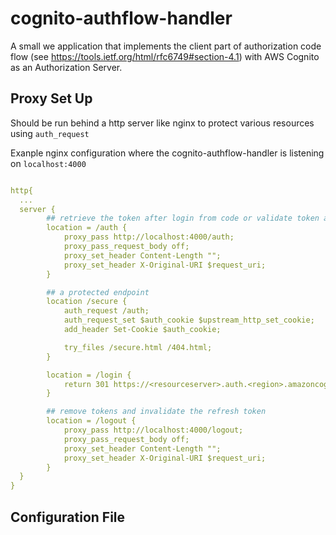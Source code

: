 # cognito-authflow-handler

A small we application that implements the client part of authorization code flow (see https://tools.ietf.org/html/rfc6749#section-4.1) with AWS Cognito as an Authorization Server.


## Proxy Set Up

Should be run behind a http server like nginx to protect various resources using `auth_request`

Exanple nginx configuration where the cognito-authflow-handler is listening on `localhost:4000`

```yaml

http{
  ...
  server {
        ## retrieve the token after login from code or validate token and attempt refresh if expired
        location = /auth {
            proxy_pass http://localhost:4000/auth; 
            proxy_pass_request_body off;
            proxy_set_header Content-Length "";
            proxy_set_header X-Original-URI $request_uri;
        }

        ## a protected endpoint
        location /secure {
            auth_request /auth; 
            auth_request_set $auth_cookie $upstream_http_set_cookie;
            add_header Set-Cookie $auth_cookie;

            try_files /secure.html /404.html;
        }

        location = /login {
            return 301 https://<resourceserver>.auth.<region>.amazoncognito.com/oauth2/authorize?...;
        }

        ## remove tokens and invalidate the refresh token
        location = /logout {
            proxy_pass http://localhost:4000/logout;
            proxy_pass_request_body off;
            proxy_set_header Content-Length "";
            proxy_set_header X-Original-URI $request_uri;
        }
  }
}

```

## Configuration File
